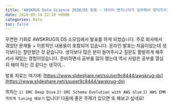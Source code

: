```yaml
---
title: "AWSKRUG Data Science 2020/05 발표 - 데이터 엔지니어가 실무에서 맞닥뜨리는 문제들"
date: 2020-05-14 22:10 +0900
categories: Data
toc: false
---
```


우연한 기회로 AWSKRUG의 DS 소모임에서 발표를 하게 되었습니다. 주로 회사에서 겪었던 문제들 + 이론적인 내용들이 포함되어 있습니다. 온라인 발표는 처음이었는데 생각보다는 할만했던 것 같습니다. 생각보다 많은 분이 들어주시고 질문도 활발하게 해주셔서 재밌는 경험이었습니다. 준비하면서 공부를 많이 했는데 역시 사람은 공부를 열심히 해야 하는 것 같다는 생각이...  

발표 자료는 여기에: [https://www.slideshare.net/ssuser9c8444/awskrug-ds](https://www.slideshare.net/ssuser9c8444/awskrug-ds)  

목차는 `1) ORC Deep Dive` `2) ORC Schema Evolution with AWS Glue` `3) AWS EMR 격하게 tuning 해보기` 입니다! 다음에 좋은 주제가 있으면 또 해보고 싶네요!
